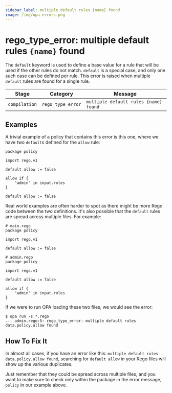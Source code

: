 ```yaml
---
sidebar_label: multiple default rules {name} found
image: /img/opa-errors.png
---
```


# rego_type_error: multiple default rules `{name}` found

The `default` keyword is used to define a base value for a rule that will be used if the other
rules do not match. `default` is a special case, and only one such case can be defined per rule.
This error is raised when multiple `default` rules are found for a single rule.

| Stage         | Category          | Message                               |
| ------------- | ----------------- | ------------------------------------- |
| `compilation` | `rego_type_error` | `multiple default rules {name} found` |

## Examples

A trivial example of a policy that contains this error is this one, where we have two `default`s
defined for the `allow` rule:

```rego
package policy

import rego.v1

default allow := false

allow if {
	"admin" in input.roles
}

default allow := false
```

Real world examples are often harder to spot as there might be more Rego code between the two
definitions. It's also possible that the `default` rules are spread across multiple files. For
example:

```rego
# main.rego
package policy

import rego.v1

default allow := false
```

```rego
# admin.rego
package policy

import rego.v1

default allow := false

allow if {
	"admin" in input.roles
}
```

If we were to run OPA loading these two files, we would see the error:

```shell
$ opa run -s *.rego
... admin.rego:5: rego_type_error: multiple default rules data.policy.allow found
```

## How To Fix It

In almost all cases, if you have an error like this: `multiple default rules data.policy.allow found`,
searching for `default allow` in your Rego files will show up the various duplicates.

Just remember that they could be spread across multiple files, and you want to make sure to check only
within the package in the error message, `policy` in our example above.
